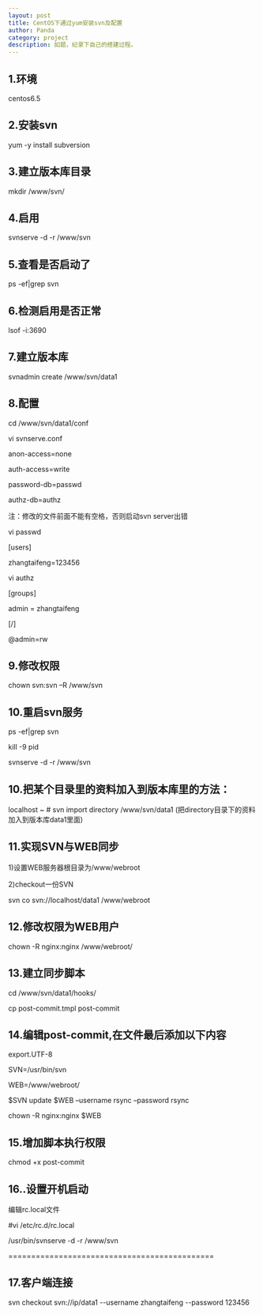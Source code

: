 ```yaml
---
layout: post
title: CentOS下通过yum安装svn及配置 
author: Panda
category: project
description: 如题，纪录下自己的搭建过程。
---
```


## 1.环境
centos6.5

## 2.安装svn
yum -y install subversion

## 3.建立版本库目录

mkdir /www/svn/

## 4.启用

svnserve -d -r /www/svn

## 5.查看是否启动了

ps -ef|grep svn

## 6.检测启用是否正常

lsof -i:3690

## 7.建立版本库

svnadmin create /www/svn/data1

## 8.配置

cd /www/svn/data1/conf

vi svnserve.conf

anon-access=none

auth-access=write

password-db=passwd

authz-db=authz

注：修改的文件前面不能有空格，否则启动svn server出错

vi passwd

[users]

zhangtaifeng=123456

vi authz

[groups]

admin = zhangtaifeng

[/]

@admin=rw

## 9.修改权限

chown svn:svn –R /www/svn

## 10.重启svn服务

ps -ef|grep svn

kill -9 pid

svnserve -d -r /www/svn

## 10.把某个目录里的资料加入到版本库里的方法：

localhost ~ # svn import directory  /www/svn/data1 (把directory目录下的资料加入到版本库data1里面)

## 11.实现SVN与WEB同步

1)设置WEB服务器根目录为/www/webroot

2)checkout一份SVN

svn co svn://localhost/data1 /www/webroot

## 12.修改权限为WEB用户

chown -R nginx:nginx /www/webroot/

## 13.建立同步脚本

cd /www/svn/data1/hooks/

cp post-commit.tmpl post-commit

## 14.编辑post-commit,在文件最后添加以下内容

export.UTF-8

SVN=/usr/bin/svn

WEB=/www/webroot/

$SVN update $WEB –username rsync –password rsync

chown -R nginx:nginx $WEB

## 15.增加脚本执行权限

chmod +x post-commit

## 16..设置开机启动

编辑rc.local文件

#vi /etc/rc.d/rc.local

/usr/bin/svnserve -d -r /www/svn

=============================================

## 17.客户端连接

svn checkout svn://ip/data1 --username zhangtaifeng --password 123456
